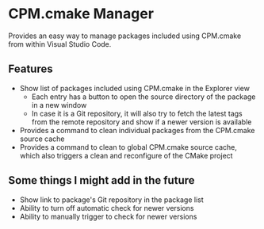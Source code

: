 # CPM.cmake Manager

Provides an easy way to manage packages included using CPM.cmake from within Visual Studio Code.

## Features

* Show list of packages included using CPM.cmake in the Explorer view
  * Each entry has a button to open the source directory of the package in a new window
  * In case it is a Git repository, it will also try to fetch the latest tags from the remote repository and show if a newer version is available
* Provides a command to clean individual packages from the CPM.cmake source cache
* Provides a command to clean to global CPM.cmake source cache, which also triggers a clean and reconfigure of the CMake project

## Some things I might add in the future

* Show link to package's Git repository in the package list
* Ability to turn off automatic check for newer versions
* Ability to manually trigger to check for newer versions
